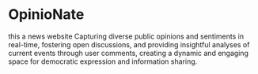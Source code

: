 # OpinioNate
this a news website Capturing diverse public opinions and sentiments in real-time, fostering open discussions, and providing insightful analyses of current events through user comments, creating a dynamic and engaging space for democratic expression and information sharing.
